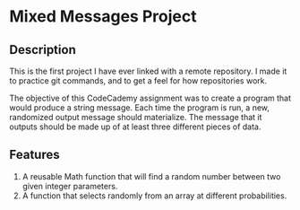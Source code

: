  # Mixed Messages Project
 
 ## Description
 This is the first project I have ever linked with a remote repository. I made it to practice git commands, and to get a feel for how repositories work.
 
 The objective of this CodeCademy assignment was to create a program that would produce a string message. Each time the program is run, a new, randomized output message should materialize. The message that it outputs should be made up of at least three different pieces of data.

 ## Features
 1. A reusable Math function that will find a random number between two given integer parameters.
 2. A function that selects randomly from an array at different probabilities.
 
